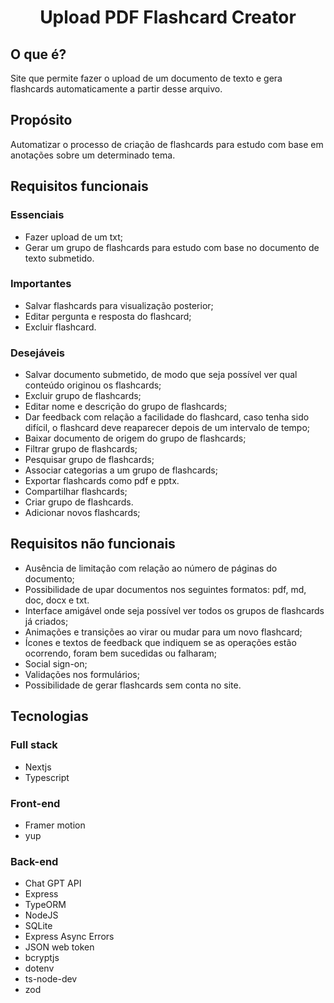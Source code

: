 <h1 align="center">Upload PDF Flashcard Creator</h1>

## O que é?
Site que permite fazer o upload de um documento de texto e gera flashcards automaticamente a partir desse arquivo.

## Propósito
Automatizar o processo de criação de flashcards para estudo com base em anotações sobre um determinado tema.

## Requisitos funcionais

### Essenciais
- Fazer upload de um txt;
- Gerar um grupo de flashcards para estudo com base no documento de texto submetido.

### Importantes
- Salvar flashcards para visualização posterior;
- Editar pergunta e resposta do flashcard;
- Excluir flashcard.

### Desejáveis
- Salvar documento submetido, de modo que seja possível ver qual conteúdo originou os flashcards;
- Excluir grupo de flashcards;
- Editar nome e descrição do grupo de flashcards;
- Dar feedback com relação a facilidade do flashcard, caso tenha sido difícil, o flashcard deve reaparecer depois de um intervalo de tempo;
- Baixar documento de origem do grupo de flashcards;
- Filtrar grupo de flashcards;
- Pesquisar grupo de flashcards;
- Associar categorias a um grupo de flashcards;
- Exportar flashcards como pdf e pptx.
- Compartilhar flashcards;
- Criar grupo de flashcards.
- Adicionar novos flashcards;

## Requisitos não funcionais
- Ausência de limitação com relação ao número de páginas do documento;
- Possibilidade de upar documentos nos seguintes formatos: pdf, md, doc, docx e txt.
- Interface amigável onde seja possível ver todos os grupos de flashcards já criados;
- Animações e transições ao virar ou mudar para um novo flashcard;
- Ícones e textos de feedback que indiquem se as operações estão ocorrendo, foram bem sucedidas ou falharam;
- Social sign-on;
- Validações nos formulários;
- Possibilidade de gerar flashcards sem conta no site.

## Tecnologias
### Full stack
- Nextjs
- Typescript

### Front-end
- Framer motion
- yup

### Back-end
- Chat GPT API
- Express
- TypeORM
- NodeJS
- SQLite
- Express Async Errors
- JSON web token
- bcryptjs
- dotenv
- ts-node-dev
- zod